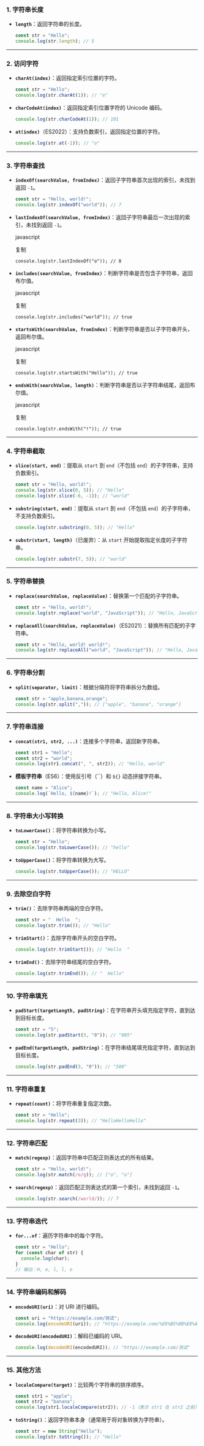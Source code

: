 ### 1. **字符串长度**

- **`length`**：返回字符串的长度。

  ```js
  const str = "Hello";
  console.log(str.length); // 5
  ```

------

### 2. **访问字符**

- **`charAt(index)`**：返回指定索引位置的字符。

  ```js
  const str = "Hello";
  console.log(str.charAt(1)); // "e"
  ```

- **`charCodeAt(index)`**：返回指定索引位置字符的 Unicode 编码。

  ```js
  console.log(str.charCodeAt(1)); // 101
  ```

- **`at(index)`**（ES2022）：支持负数索引，返回指定位置的字符。

  ```js
  console.log(str.at(-1)); // "o"
  ```

------

### 3. **字符串查找**

- **`indexOf(searchValue, fromIndex)`**：返回子字符串首次出现的索引，未找到返回 `-1`。

  ```js
  const str = "Hello, world!";
  console.log(str.indexOf("world")); // 7
  ```

- **`lastIndexOf(searchValue, fromIndex)`**：返回子字符串最后一次出现的索引，未找到返回 `-1`。

  javascript

  复制

  ```
  console.log(str.lastIndexOf("o")); // 8
  ```

- **`includes(searchValue, fromIndex)`**：判断字符串是否包含子字符串，返回布尔值。

  javascript

  复制

  ```
  console.log(str.includes("world")); // true
  ```

- **`startsWith(searchValue, fromIndex)`**：判断字符串是否以子字符串开头，返回布尔值。

  javascript

  复制

  ```
  console.log(str.startsWith("Hello")); // true
  ```

- **`endsWith(searchValue, length)`**：判断字符串是否以子字符串结尾，返回布尔值。

  javascript

  复制

  ```
  console.log(str.endsWith("!")); // true
  ```

------

### 4. **字符串截取**

- **`slice(start, end)`**：提取从 `start` 到 `end`（不包括 `end`）的子字符串，支持负数索引。

  ```js
  const str = "Hello, world!";
  console.log(str.slice(0, 5)); // "Hello"
  console.log(str.slice(-6, -1)); // "world"
  ```

- **`substring(start, end)`**：提取从 `start` 到 `end`（不包括 `end`）的子字符串，不支持负数索引。

  ```js
  console.log(str.substring(0, 5)); // "Hello"
  ```

- **`substr(start, length)`**（已废弃）：从 `start` 开始提取指定长度的子字符串。

  ```js
  console.log(str.substr(7, 5)); // "world"
  ```

------

### 5. **字符串替换**

- **`replace(searchValue, replaceValue)`**：替换第一个匹配的子字符串。

  ```js
  const str = "Hello, world!";
  console.log(str.replace("world", "JavaScript")); // "Hello, JavaScript!"
  ```

- **`replaceAll(searchValue, replaceValue)`**（ES2021）：替换所有匹配的子字符串。

  ```js
  const str = "Hello, world! world!";
  console.log(str.replaceAll("world", "JavaScript")); // "Hello, JavaScript! JavaScript!"
  ```

------

### 6. **字符串分割**

- **`split(separator, limit)`**：根据分隔符将字符串拆分为数组。

  ```js
  const str = "apple,banana,orange";
  console.log(str.split(",")); // ["apple", "banana", "orange"]
  ```

------

### 7. **字符串连接**

- **`concat(str1, str2, ...)`**：连接多个字符串，返回新字符串。

  ```js
  const str1 = "Hello";
  const str2 = "world";
  console.log(str1.concat(", ", str2)); // "Hello, world"
  ```

- **模板字符串**（ES6）：使用反引号（``）和 `${}` 动态拼接字符串。

  ```js
  const name = "Alice";
  console.log(`Hello, ${name}!`); // "Hello, Alice!"
  ```

------

### 8. **字符串大小写转换**

- **`toLowerCase()`**：将字符串转换为小写。

  ```js
  const str = "Hello";
  console.log(str.toLowerCase()); // "hello"
  ```

- **`toUpperCase()`**：将字符串转换为大写。

  ```js
  console.log(str.toUpperCase()); // "HELLO"
  ```

------

### 9. **去除空白字符**

- **`trim()`**：去除字符串两端的空白字符。

  ```js
  const str = "  Hello  ";
  console.log(str.trim()); // "Hello"
  ```

- **`trimStart()`**：去除字符串开头的空白字符。

  ```js
  console.log(str.trimStart()); // "Hello  "
  ```

- **`trimEnd()`**：去除字符串结尾的空白字符。

  ```js
  console.log(str.trimEnd()); // "  Hello"
  ```

------

### 10. **字符串填充**

- **`padStart(targetLength, padString)`**：在字符串开头填充指定字符，直到达到目标长度。

  ```js
  const str = "5";
  console.log(str.padStart(3, "0")); // "005"
  ```

- **`padEnd(targetLength, padString)`**：在字符串结尾填充指定字符，直到达到目标长度。

  ```js
  console.log(str.padEnd(3, "0")); // "500"
  ```

------

### 11. **字符串重复**

- **`repeat(count)`**：将字符串重复指定次数。

  ```js
  const str = "Hello";
  console.log(str.repeat(3)); // "HelloHelloHello"
  ```

------

### 12. **字符串匹配**

- **`match(regexp)`**：返回字符串中匹配正则表达式的所有结果。

  ```js
  const str = "Hello, world!";
  console.log(str.match(/o/g)); // ["o", "o"]
  ```

- **`search(regexp)`**：返回匹配正则表达式的第一个索引，未找到返回 `-1`。

  ```js
  console.log(str.search(/world/)); // 7
  ```

------

### 13. **字符串迭代**

- **`for...of`**：遍历字符串中的每个字符。

  ```js
  const str = "Hello";
  for (const char of str) {
    console.log(char);
  }
  // 输出：H, e, l, l, o
  ```

------

### 14. **字符串编码和解码**

- **`encodeURI(uri)`**：对 URI 进行编码。

  ```js
  const uri = "https://example.com/测试";
  console.log(encodeURI(uri)); // "https://example.com/%E6%B5%8B%E8%AF%95"
  ```

- **`decodeURI(encodedURI)`**：解码已编码的 URI。

  ```js
  console.log(decodeURI(encodedURI)); // "https://example.com/测试"
  ```

------

### 15. **其他方法**

- **`localeCompare(target)`**：比较两个字符串的排序顺序。

  ```js
  const str1 = "apple";
  const str2 = "banana";
  console.log(str1.localeCompare(str2)); // -1（表示 str1 在 str2 之前）
  ```

- **`toString()`**：返回字符串本身（通常用于将对象转换为字符串）。

  ```js
  const str = new String("Hello");
  console.log(str.toString()); // "Hello"
  ```